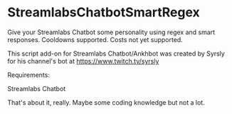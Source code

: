 # StreamlabsChatbotSmartRegex
 Give your Streamlabs Chatbot some personality using regex and smart responses. Cooldowns supported. Costs not yet supported.


This script add-on for Streamlabs Chatbot/Ankhbot was created by Syrsly for his channel's bot at https://www.twitch.tv/syrsly

Requirements:

Streamlabs Chatbot

That's about it, really. Maybe some coding knowledge but not a lot.
